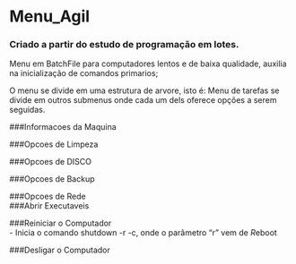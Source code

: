 # Menu_Agil
### Criado a partir do estudo de programação em lotes.

Menu em BatchFile para computadores lentos e de baixa qualidade, auxilia na inicialização de comandos primarios;

 O menu se divide em uma estrutura de arvore, isto é: 
 Menu de tarefas se divide em outros submenus onde cada um dels oferece opções a serem seguidas.

###Informacoes da Maquina     

###Opcoes de Limpeza   

###Opcoes de DISCO  

###Opcoes de Backup  

###Opcoes de Rede               
###Abrir Executaveis

###Reiniciar o Computador   
    - Inicia o comando shutdown -r -c, onde o parâmetro “r” vem de *R*eboot

###Desligar o Computador 
